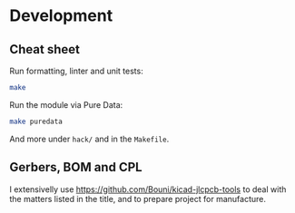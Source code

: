 # Development

## Cheat sheet

Run formatting, linter and unit tests:

``` sh
make
```

Run the module via Pure Data:

```sh
make puredata
```

And more under `hack/` and in the `Makefile`.

## Gerbers, BOM and CPL

I extensivelly use https://github.com/Bouni/kicad-jlcpcb-tools to deal with the
matters listed in the title, and to prepare project for manufacture.
